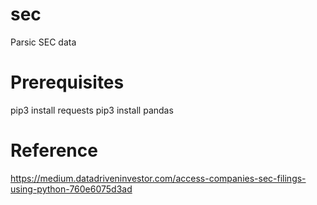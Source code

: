 # sec
Parsic SEC data


# Prerequisites
pip3 install requests
pip3 install pandas

# Reference
https://medium.datadriveninvestor.com/access-companies-sec-filings-using-python-760e6075d3ad

